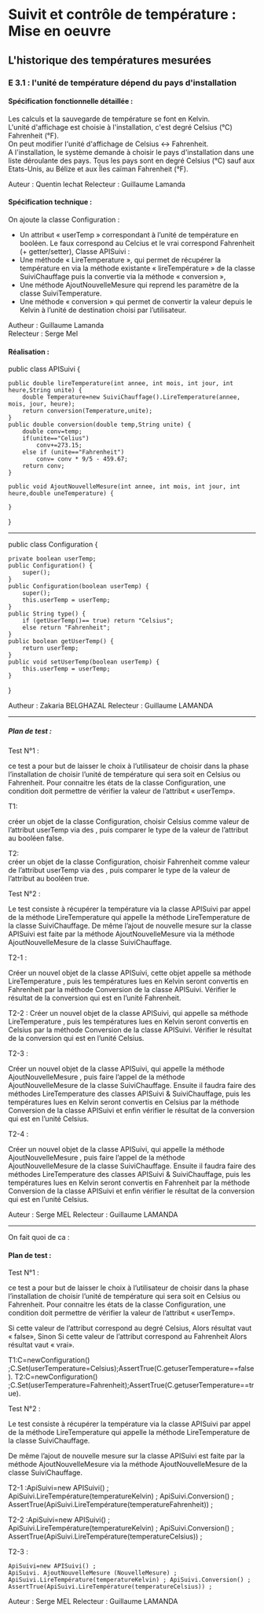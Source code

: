 # Suivit et contrôle de température : Mise en oeuvre
## L'historique des températures mesurées

### E 3.1 : l'unité de température dépend du pays d'installation

#### Spécification fonctionnelle détaillée :

Les calculs et la sauvegarde de température se font en Kelvin.  
L'unité d'affichage est choisie à l'installation, c'est degré Celsius (°C) Fahrenheit (°F).  
On peut modifier l'unité d'affichage de Celsius <-> Fahrenheit.  
A l'installation, le système demande à choisir le pays d'installation dans une liste déroulante des pays. Tous les pays sont en degré Celsius (°C) sauf aux Etats-Unis, au Bélize et aux Îles caïman  Fahrenheit (°F).  

Auteur : Quentin lechat
Relecteur : Guillaume Lamanda

#### Spécification technique :

On ajoute la classe Configuration :
- Un attribut « userTemp » correspondant à l’unité de température en booléen. Le faux correspond au Celcius et le vrai correspond Fahrenheit (+ getter/setter),
Classe APISuivi : 
- Une méthode « LireTemperature », qui permet de récupérer la température en via la méthode existante « lireTempérature » de la classe SuiviChauffage puis la convertie via la méthode « conversion »,
- Une méthode AjoutNouvelleMesure qui reprend les paramètre de la classe SuiviTemperature.
- Une méthode « conversion » qui permet de convertir la valeur depuis le Kelvin à l’unité de destination choisi par l’utilisateur.  

Autheur : Guillaume Lamanda  
Relecteur : Serge Mel

#### Réalisation : 

public class APISuivi {

	public double lireTemperature(int annee, int mois, int jour, int heure,String unite) {
		double Temperature=new SuiviChauffage().LireTemperature(annee, mois, jour, heure);
		return conversion(Temperature,unite);
	}
	public double conversion(double temp,String unite) {
		double conv=temp;
		if(unite=="Celius")
			conv+=273.15;
		else if (unite=="Fahrenheit")
			conv= conv * 9/5 - 459.67;
		return conv;
	}
	
	public void AjoutNouvelleMesure(int annee, int mois, int jour, int heure,double uneTemperature) {
	
	}
}
*****************************************************************************************************************
public class Configuration {

	private boolean userTemp;
	public Configuration() {
		super();
	}
	public Configuration(boolean userTemp) {
		super();
		this.userTemp = userTemp;
	}
	public String type() {
		if (getUserTemp()== true) return "Celsius";
		else return "Fahrenheit";	
	}
	public boolean getUserTemp() {
		return userTemp;
	}
	public void setUserTemp(boolean userTemp) {
		this.userTemp = userTemp;
	}
}

Autheur : Zakaria BELGHAZAL
Relecteur : Guillaume LAMANDA


***************************************************************************************************************** 
##### Plan de test :
Test N°1 : 

ce test a pour but de laisser le choix à l’utilisateur de choisir dans la phase l’installation de choisir l’unité de température qui sera soit en Celsius ou Fahrenheit. Pour connaitre les états de la classe Configuration, une condition doit permettre de vérifier la valeur de l’attribut « userTemp».

T1: 

créer un objet de la classe Configuration, choisir Celsius comme valeur de l’attribut userTemp via des , puis comparer le type de la valeur de l’attribut  au booléen false.

T2:  
créer un objet de la classe Configuration, choisir Fahrenheit comme valeur de l’attribut userTemp via des , puis comparer le type de la valeur de l’attribut  au booléen true.

Test N°2 :

Le test consiste à récupérer la température via la classe APISuivi par appel de la méthode LireTemperature qui appelle la méthode LireTemperature de la classe SuiviChauffage. 
De même l’ajout de nouvelle mesure sur la classe APISuivi est faite par la méthode AjoutNouvelleMesure via la méthode AjoutNouvelleMesure de la classe SuiviChauffage.

T2-1 :

Créer un nouvel objet de la classe APISuivi, cette objet appelle sa méthode LireTemperature , puis les températures lues en Kelvin  seront  convertis en Fahrenheit par la méthode Conversion de la classe APISuivi. Vérifier le résultat de la conversion qui est en l’unité Fahrenheit.

T2-2 : 
Créer un nouvel objet de la classe APISuivi, qui appelle sa méthode LireTemperature , puis les températures lues en Kelvin  seront  convertis en Celsius par la méthode Conversion de la classe APISuivi. Vérifier le résultat de la conversion qui est en l’unité Celsius.

T2-3 :

Créer un nouvel objet de la classe APISuivi, qui appelle la méthode AjoutNouvelleMesure , puis faire l’appel de la méthode AjoutNouvelleMesure de la classe  SuiviChauffage. Ensuite il faudra faire  des méthodes LireTemperature  des classes  APISuivi & SuiviChauffage, puis les températures lues en Kelvin  seront  convertis en Celsius par la méthode Conversion de la classe APISuivi et enfin vérifier le résultat de la conversion qui est en l’unité Celsius.

T2-4 :

Créer un nouvel objet de la classe APISuivi, qui appelle la méthode AjoutNouvelleMesure , puis faire l’appel de la méthode AjoutNouvelleMesure de la classe  SuiviChauffage. Ensuite il faudra faire des méthodes LireTemperature  des classes  APISuivi & SuiviChauffage, puis les températures lues en Kelvin  seront  convertis en Fahrenheit par la méthode Conversion de la classe APISuivi et enfin vérifier le résultat de la conversion qui est en l’unité Celsius.

Auteur : Serge MEL
Relecteur : Guillaume LAMANDA

--------------------------

On fait quoi de ca : 

#### Plan de test : 

Test N°1 : 

ce test a pour but de laisser le choix à l’utilisateur de choisir dans la phase l’installation de choisir l’unité de température qui sera soit en Celsius ou Fahrenheit. Pour connaitre les états de la classe Configuration, une condition doit permettre de vérifier la valeur de l’attribut « userTemp».

Si cette valeur de l’attribut correspond au degré Celsius,
  Alors    résultat vaut « false»,
Sinon Si cette valeur de l’attribut correspond au Fahrenheit
  Alors   résultat vaut « vrai». 
  
T1:C=newConfiguration() ;C.Set(userTemperature=Celsius);AssertTrue(C.getuserTemperature==false).
T2:C=newConfiguration() ;C.Set(userTemperature=Fahrenheit);AssertTrue(C.getuserTemperature==true).

Test N°2 :

Le test consiste à récupérer la température via la classe APISuivi par appel de la méthode LireTemperature qui appelle la méthode LireTemperature de la classe SuiviChauffage. 

De même l’ajout de nouvelle mesure sur la classe APISuivi est faite par la méthode AjoutNouvelleMesure via la méthode AjoutNouvelleMesure de la classe SuiviChauffage.

T2-1 :ApiSuivi=new APISuivi() ; ApiSuivi.LireTempérature(temperatureKelvin) ; ApiSuivi.Conversion() ; AssertTrue(ApiSuivi.LireTempérature(temperatureFahrenheit)) ;

T2-2 :ApiSuivi=new APISuivi() ; ApiSuivi.LireTempérature(temperatureKelvin) ; ApiSuivi.Conversion() ; AssertTrue(ApiSuivi.LireTempérature(temperatureCelsius)) ;

T2-3 :
```
ApiSuivi=new APISuivi() ; 
ApiSuivi. AjoutNouvelleMesure (NouvelleMesure) ; ApiSuivi.LireTempérature(temperatureKelvin) ; ApiSuivi.Conversion() ; 
AssertTrue(ApiSuivi.LireTempérature(temperatureCelsius)) ;
```
Auteur : Serge MEL
Relecteur : Guillaume LAMANDA